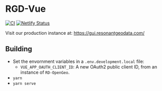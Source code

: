 # RGD-Vue

[![CI](https://github.com/ResonantGeoData/RGD-Vue/actions/workflows/main.yml/badge.svg)](https://github.com/ResonantGeoData/RGD-Vue/actions/workflows/main.yml)
[![Netlify Status](https://api.netlify.com/api/v1/badges/4d669588-cedc-4663-acfa-597ff92307f1/deploy-status)](https://app.netlify.com/sites/rgd-vue/deploys)

Visit our production instance at: https://gui.resonantgeodata.com/

## Building
* Set the envornment variables in a `.env.development.local` file:
  * `VUE_APP_OAUTH_CLIENT_ID`: A new OAuth2 public client ID, from an instance of `RD-OpenGeo`.
* `yarn`
* `yarn serve`
